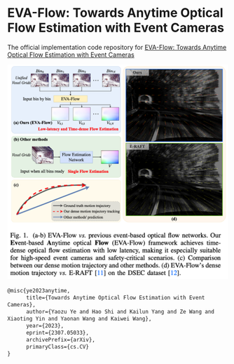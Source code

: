 # EVA-Flow: Towards Anytime Optical Flow Estimation with Event Cameras
The official implementation code repository for [EVA-Flow: Towards Anytime Optical Flow Estimation with Event Cameras](https://arxiv.org/abs/2307.05033)

<img src="assets/concept-show.png" width="600">


```
@misc{ye2023anytime,
      title={Towards Anytime Optical Flow Estimation with Event Cameras}, 
      author={Yaozu Ye and Hao Shi and Kailun Yang and Ze Wang and Xiaoting Yin and Yaonan Wang and Kaiwei Wang},
      year={2023},
      eprint={2307.05033},
      archivePrefix={arXiv},
      primaryClass={cs.CV}
}
```
